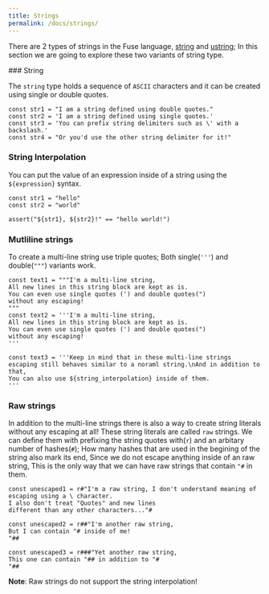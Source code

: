 ```yaml
---
title: Strings
permalink: /docs/strings/
---
```


There are 2 types of strings in the Fuse language, [string](#string) and [ustring](#ustring); In this section we are going to explore these two variants of string type.

<a name="string" />
### String

The `string` type holds a sequence of `ASCII` characters and it can be created using single or double quotes.

```fuse
const str1 = "I am a string defined using double quotes."
const str2 = 'I am a string defined using single quotes.'
const str3 = 'You can prefix string delimiters such as \' with a backslash.'
const str4 = "Or you'd use the other string delimiter for it!"
```

### String Interpolation

You can put the value of an expression inside of a string using the `${expression}` syntax.

```fuse
const str1 = "hello"
const str2 = "world"

assert("${str1}, ${str2}!" == "hello world!")
```

### Mutliline strings

To create a multi-line string use triple quotes; Both single(`'''`) and double(`"""`) variants work.

```fuse
const text1 = """I'm a multi-line string,
All new lines in this string block are kept as is.
You can even use single quotes (') and double quotes(")
without any escaping!
"""
const text2 = '''I'm a multi-line string,
All new lines in this string block are kept as is.
You can even use single quotes (') and double quotes(")
without any escaping!
'''

const text3 = '''Keep in mind that in these multi-line strings
escaping still behaves similar to a noraml string.\nAnd in addition to that,
You can also use ${string_interpolation} inside of them.
'''
```

### Raw strings

In addition to the multi-line strings there is also a way to create string literals without any escaping at all!
These string literals are called `raw` strings. We can define them with prefixing the string quotes with(`r`) and an arbitary number of hashes(`#`); How many hashes that are used in the begining of the string also mark its end, Since we do not escape anything inside of an raw string, This is the only way that we can have raw strings that contain `"#` in them.

```fuse
const unescaped1 = r#"I'm a raw string, I don't understand meaning of escaping using a \ character.
I also don't treat "Quotes" and new lines
different than any other characters..."#

const unescaped2 = r##"I'm another raw string,
But I can contain "# inside of me!
"##

const unescaped3 = r###"Yet another raw string,
This one can contain "## in addition to "#
"##
```
__Note__: Raw strings do not support the string interpolation!
